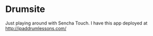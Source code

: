 Drumsite
========

Just playing around with Sencha Touch. I have this app deployed at <http://ipaddrumlessons.com/>
